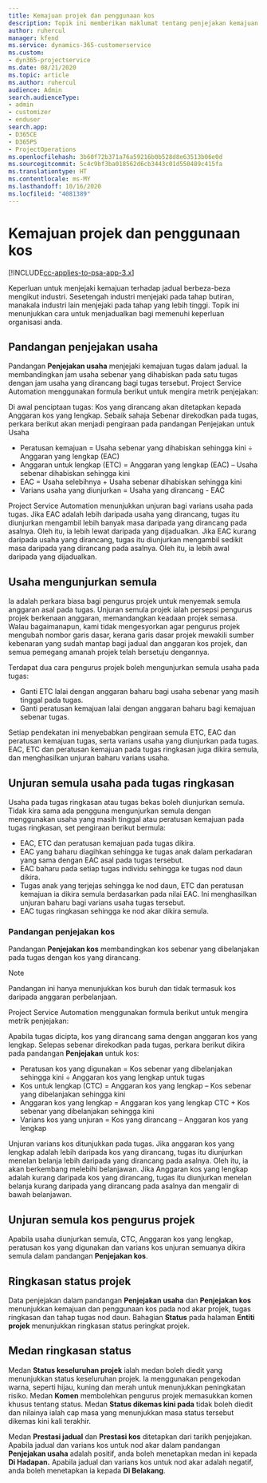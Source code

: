 ```yaml
---
title: Kemajuan projek dan penggunaan kos
description: Topik ini memberikan maklumat tentang penjejakan kemajuan projek dan penggunaan kos.
author: ruhercul
manager: kfend
ms.service: dynamics-365-customerservice
ms.custom:
- dyn365-projectservice
ms.date: 08/21/2020
ms.topic: article
ms.author: ruhercul
audience: Admin
search.audienceType:
- admin
- customizer
- enduser
search.app:
- D365CE
- D365PS
- ProjectOperations
ms.openlocfilehash: 3b60f72b371a76a59216b0b528d8e63513b06e0d
ms.sourcegitcommit: 5c4c9bf3ba018562d6cb3443c01d550489c415fa
ms.translationtype: HT
ms.contentlocale: ms-MY
ms.lasthandoff: 10/16/2020
ms.locfileid: "4081389"
---
```

# <a name="project-progress-and-cost-consumption"></a>Kemajuan projek dan penggunaan kos

[!INCLUDE[cc-applies-to-psa-app-3.x](../includes/cc-applies-to-psa-app-3x.md)]

Keperluan untuk menjejaki kemajuan terhadap jadual berbeza-beza mengikut industri. Sesetengah industri menjejaki pada tahap butiran, manakala industri lain menjejaki pada tahap yang lebih tinggi. Topik ini menunjukkan cara untuk menjadualkan bagi memenuhi keperluan organisasi anda.

## <a name="effort-tracking-view"></a>Pandangan penjejakan usaha

Pandangan **Penjejakan usaha** menjejaki kemajuan tugas dalam jadual. Ia membandingkan jam usaha sebenar yang dihabiskan pada satu tugas dengan jam usaha yang dirancang bagi tugas tersebut. Project Service Automation menggunakan formula berikut untuk mengira metrik penjejakan:

Di awal penciptaan tugas: Kos yang dirancang akan ditetapkan kepada Anggaran kos yang lengkap. Sebaik sahaja Sebenar direkodkan pada tugas, perkara berikut akan menjadi pengiraan pada pandangan Penjejakan untuk Usaha

- Peratusan kemajuan = Usaha sebenar yang dihabiskan sehingga kini ÷ Anggaran yang lengkap (EAC) 
- Anggaran untuk lengkap (ETC) = Anggaran yang lengkap (EAC) – Usaha sebenar dihabiskan sehingga kini 
- EAC = Usaha selebihnya + Usaha sebenar dihabiskan sehingga kini 
- Varians usaha yang diunjurkan = Usaha yang dirancang - EAC

Project Service Automation menunjukkan unjuran bagi varians usaha pada tugas. Jika EAC adalah lebih daripada usaha yang dirancang, tugas itu diunjurkan mengambil lebih banyak masa daripada yang dirancang pada asalnya. Oleh itu, ia lebih lewat daripada yang dijadualkan. Jika EAC kurang daripada usaha yang dirancang, tugas itu diunjurkan mengambil sedikit masa daripada yang dirancang pada asalnya. Oleh itu, ia lebih awal daripada yang dijadualkan.

## <a name="reprojecting-effort"></a>Usaha mengunjurkan semula

Ia adalah perkara biasa bagi pengurus projek untuk menyemak semula anggaran asal pada tugas. Unjuran semula projek ialah persepsi pengurus projek berkenaan anggaran, memandangkan keadaan projek semasa. Walau bagaimanapun, kami tidak mengesyorkan agar pengurus projek mengubah nombor garis dasar, kerana garis dasar projek mewakili sumber kebenaran yang sudah mantap bagi jadual dan anggaran kos projek, dan semua pemegang amanah projek telah bersetuju dengannya.

Terdapat dua cara pengurus projek boleh mengunjurkan semula usaha pada tugas:

- Ganti ETC lalai dengan anggaran baharu bagi usaha sebenar yang masih tinggal pada tugas. 
- Ganti peratusan kemajuan lalai dengan anggaran baharu bagi kemajuan sebenar tugas.

Setiap pendekatan ini menyebabkan pengiraan semula ETC, EAC dan peratusan kemajuan tugas, serta varians usaha yang diunjurkan pada tugas. EAC, ETC dan peratusan kemajuan pada tugas ringkasan juga dikira semula, dan menghasilkan unjuran baharu varians usaha.

## <a name="reprojection-of-effort-on-summary-tasks"></a>Unjuran semula usaha pada tugas ringkasan

Usaha pada tugas ringkasan atau tugas bekas boleh diunjurkan semula. Tidak kira sama ada pengguna mengunjurkan semula dengan menggunakan usaha yang masih tinggal atau peratusan kemajuan pada tugas ringkasan, set pengiraan berikut bermula:

- EAC, ETC dan peratusan kemajuan pada tugas dikira.
- EAC yang baharu diagihkan sehingga ke tugas anak dalam perkadaran yang sama dengan EAC asal pada tugas tersebut.
- EAC baharu pada setiap tugas individu sehingga ke tugas nod daun dikira. 
- Tugas anak yang terjejas sehingga ke nod daun, ETC dan peratusan kemajuan ia dikira semula berdasarkan pada nilai EAC. Ini menghasilkan unjuran baharu bagi varians usaha tugas tersebut. 
- EAC tugas ringkasan sehingga ke nod akar dikira semula.

### <a name="cost-tracking-view"></a>Pandangan penjejakan kos 

Pandangan **Penjejakan kos** membandingkan kos sebenar yang dibelanjakan pada tugas dengan kos yang dirancang. 

> [!NOTE]
> Pandangan ini hanya menunjukkan kos buruh dan tidak termasuk kos daripada anggaran perbelanjaan. 

Project Service Automation menggunakan formula berikut untuk mengira metrik penjejakan:

Apabila tugas dicipta, kos yang dirancang sama dengan anggaran kos yang lengkap. Selepas sebenar direkodkan pada tugas, perkara berikut dikira pada pandangan **Penjejakan** untuk kos:

 - Peratusan kos yang digunakan = Kos sebenar yang dibelanjakan sehingga kini ÷ Anggaran kos yang lengkap untuk tugas
 - Kos untuk lengkap (CTC) = Anggaran kos yang lengkap – Kos sebenar yang dibelanjakan sehingga kini
 - Anggaran kos yang lengkap = Anggaran kos yang lengkap CTC + Kos sebenar yang dibelanjakan sehingga kini
 - Varians kos yang unjuran = Kos yang dirancang – Anggaran kos yang lengkap

Unjuran varians kos ditunjukkan pada tugas. Jika anggaran kos yang lengkap adalah lebih daripada kos yang dirancang, tugas itu diunjurkan menelan belanja lebih daripada yang dirancang pada asalnya. Oleh itu, ia akan berkembang melebihi belanjawan. Jika Anggaran kos yang lengkap adalah kurang daripada kos yang dirancang, tugas itu diunjurkan menelan belanja kurang daripada yang dirancang pada asalnya dan mengalir di bawah belanjawan.

## <a name="project-managers-reprojection-of-cost"></a>Unjuran semula kos pengurus projek

Apabila usaha diunjurkan semula, CTC, Anggaran kos yang lengkap, peratusan kos yang digunakan dan varians kos unjuran semuanya dikira semula dalam pandangan **Penjejakan kos**.

## <a name="project-status-summary"></a>Ringkasan status projek

Data penjejakan dalam pandangan **Penjejakan usaha** dan **Penjejakan kos** menunjukkan kemajuan dan penggunaan kos pada nod akar projek, tugas ringkasan dan tahap tugas nod daun. Bahagian **Status** pada halaman **Entiti projek** menunjukkan ringkasan status peringkat projek.

## <a name="status-summary-fields"></a>Medan ringkasan status

Medan **Status keseluruhan projek** ialah medan boleh diedit yang menunjukkan status keseluruhan projek. Ia menggunakan pengekodan warna, seperti hijau, kuning dan merah untuk menunjukkan peningkatan risiko. Medan **Komen** membolehkan pengurus projek memasukkan komen khusus tentang status. Medan **Status dikemas kini pada** tidak boleh diedit dan nilainya ialah cap masa yang menunjukkan masa status tersebut dikemas kini kali terakhir.

Medan **Prestasi jadual** dan **Prestasi kos** ditetapkan dari tarikh penjejakan. Apabila jadual dan varians kos untuk nod akar dalam pandangan **Penjejakan usaha** adalah positif, anda boleh menetapkan medan ini kepada **Di Hadapan.** Apabila jadual dan varians kos untuk nod akar adalah negatif, anda boleh menetapkan ia kepada **Di Belakang**.
